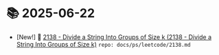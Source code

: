 # 📚 2025-06-22
- [New!] 📗 [2138 - Divide a String Into Groups of Size k (2138 - Divide a String Into Groups of Size k)](https://til.qriosity.dev/featured/ps/leetcode/2138) `repo: docs/ps/leetcode/2138.md`
